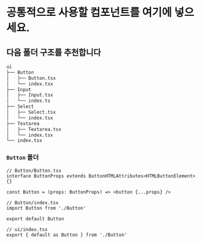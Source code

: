 # 공통적으로 사용할 컴포넌트를 여기에 넣으세요.

## 다음 폴더 구조를 추천합니다

```sh
ui
├── Button
│   ├── Button.tsx
│   └── index.tsx
├── Input
│   ├── Input.tsx
│   └── index.ts
├── Select
│   ├── Select.tsx
│   └── index.tsx
├── Textarea
│   ├── Textarea.tsx
│   └── index.tsx
└── index.tsx
```

### `Button` 폴더

```tsx
// Button/Button.tsx
interface ButtonProps extends ButtonHTMLAttributes<HTMLButtonElement> {}

const Button = (props: ButtonProps) => <button {...props} />
```

```tsx
// Button/index.tsx
import Button from './Button'

export default Button
```

```tsx
// ui/index.tsx
export { default as Button } from './Button'
```
